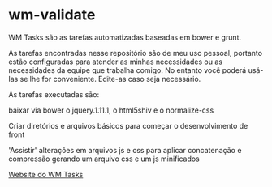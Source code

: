 wm-validate
===========

WM Tasks são as tarefas automatizadas baseadas em bower e grunt.

As tarefas encontradas nesse repositório são de meu uso pessoal, portanto estão configuradas para atender as minhas necessidades ou as necessidades da equipe que trabalha comigo. No entanto você poderá usá-las se lhe for conveniente. Edite-as caso seja necessário.

As tarefas executadas são:

baixar via bower o jquery.1.11.1, o html5shiv e o normalize-css

Criar diretórios e arquivos básicos para começar o desenvolvimento de front

'Assistir' alterações em arquivos js e css para aplicar concatenação e compressão gerando um arquivo css e um js minificados

[Website do WM Tasks](http://welisonmenezes.com.br/works/plugins/grunt/wm-tasks/)